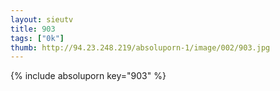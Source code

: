 ```yaml
--- 
layout: sieutv
title: 903
tags: ["0k"]
thumb: http://94.23.248.219/absoluporn-1/image/002/903.jpg
---
```

{% include absoluporn key="903" %} 
